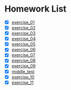 # Homework List
- [x] [exercise_01](https://github.com/spaceandnight/compuational_physics_N2015301020065/blob/master/first.md)
- [x] [exercise_02](https://github.com/spaceandnight/compuational_physics_N2015301020065/blob/master/myname.md)
- [x] [exercise_03](https://github.com/spaceandnight/compuational_physics_N2015301020065/blob/master/movname.md)
- [x] [exercise_04](https://github.com/spaceandnight/compuational_physics_N2015301020065/blob/master/question12.md)
- [x] [exercise_05](https://github.com/spaceandnight/compuational_physics_N2015301020065/blob/master/cannon.md)
- [x] [exercise_06](https://github.com/spaceandnight/compuational_physics_N2015301020065/blob/master/backspin%20ball.md)
- [x] [exercise_07](http://note.youdao.com/noteshare?id=e01e4f4d376283eaa9645423e744eaa6)
- [x] [exercise_08](http://note.youdao.com/noteshare?id=0edbc34f67f2534254ae0046ad7b2cca)
- [x] [exercise_09](http://note.youdao.com/noteshare?id=c237cabb9cf12387a363fffd8a535eff)
- [x] [middle_test](http://note.youdao.com/noteshare?id=6ba61355e905695c55b684d9ffa97775)
- [x] [exercise_10](http://note.youdao.com/noteshare?id=20da980c22a41ad83498b0f520104a99)
- [x] [exercise_11](http://note.youdao.com/noteshare?id=bf15dd187d143d13ae6ba7851ed5e6c5)
